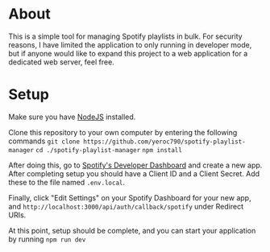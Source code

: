 # About

This is a simple tool for managing Spotify playlists in bulk. For security reasons, I have limited the application to only running in developer mode, but if anyone would like to expand this project to a web application for a dedicated web server, feel free.

# Setup

Make sure you have [NodeJS](https://nodejs.org/en/download/) installed.

Clone this repository to your own computer by entering the following commands
`git clone https://github.com/yeroc790/spotify-playlist-manager`
`cd ./spotify-playlist-manager`
`npm install`

After doing this, go to [Spotify's Developer Dashboard](https://developer.spotify.com/dashboard/login) and create a new app.
After completing setup you should have a Client ID and a Client Secret. Add these to the file named `.env.local`.

Finally, click "Edit Settings" on your Spotify Dashboard for your new app, and `http://localhost:3000/api/auth/callback/spotify` under Redirect URIs.

At this point, setup should be complete, and you can start your application by running
`npm run dev`
